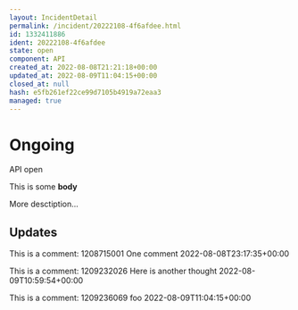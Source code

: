 ```yaml
---
layout: IncidentDetail
permalink: /incident/20222108-4f6afdee.html
id: 1332411886
ident: 20222108-4f6afdee
state: open
component: API
created_at: 2022-08-08T21:21:18+00:00
updated_at: 2022-08-09T11:04:15+00:00
closed_at: null
hash: e5fb261ef22ce99d7105b4919a72eaa3
managed: true
---
```


# Ongoing
<Label color="78B07E">API</Label> <Label color="dddddd">open</Label>

This is some **body**

More desctiption...


## Updates

This is a comment: 1208715001
One comment
2022-08-08T23:17:35+00:00

This is a comment: 1209232026
Here is another thought
2022-08-09T10:59:54+00:00

This is a comment: 1209236069
foo
2022-08-09T11:04:15+00:00

